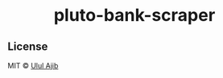 <big><h1 align="center">pluto-bank-scraper</h1></big>


## License

MIT © [Ulul Ajib](http://github.com/ululajib)
